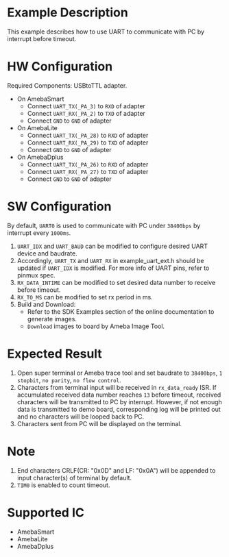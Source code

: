 # Example Description

This example describes how to use UART to communicate with PC by interrupt before timeout.

# HW Configuration

Required Components: USBtoTTL adapter.

* On AmebaSmart
	- Connect `UART_TX(_PA_3)` to `RXD` of adapter
	- Connect `UART_RX(_PA_2)` to `TXD` of adapter
	- Connect `GND` to `GND` of adapter
* On AmebaLite
	- Connect `UART_TX(_PA_28)` to `RXD` of adapter
	- Connect `UART_RX(_PA_29)` to `TXD` of adapter
	- Connect `GND` to `GND` of adapter
* On AmebaDplus
	- Connect `UART_TX(_PA_26)` to `RXD` of adapter
	- Connect `UART_RX(_PA_27)` to `TXD` of adapter
	- Connect `GND` to `GND` of adapter

# SW Configuration

By default, `UART0` is used to communicate with PC under `38400bps` by interrupt every `1000ms`.

1. `UART_IDX` and `UART_BAUD` can be modified to configure desired UART device and baudrate.
2. Accordingly, `UART_TX` and `UART_RX` in example_uart_ext.h should be updated if `UART_IDX` is modified.
   For more info of UART pins, refer to pinmux spec.
3. `RX_DATA_INTIME` can be modified to set desired data number to receive before timeout.
4. `RX_TO_MS` can be modified to set rx period in ms.
5. Build and Download:
   * Refer to the SDK Examples section of the online documentation to generate images.
   * `Download` images to board by Ameba Image Tool.

# Expected Result

1. Open super terminal or Ameba trace tool and set baudrate to `38400bps`, `1 stopbit`, `no parity`, `no flow control`.
2. Characters from terminal input will be received in `rx_data_ready` ISR. If accumulated received data number reaches `13` before timeout, received characters will be transmitted to PC by interrupt. However, if not enough data is transmitted to demo board, corresponding log will be printed out and no characters will be looped back to PC.
3. Characters sent from PC will be displayed on the terminal.

# Note

1. End characters CRLF(CR: "0x0D" and LF: "0x0A") will be appended to input character(s) of terminal by default.
2. `TIM0` is enabled to count timeout.

# Supported IC

* AmebaSmart
* AmebaLite
* AmebaDplus
